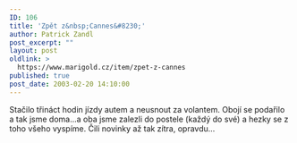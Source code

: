 ```yaml
---
ID: 106
title: 'Zpět z&nbsp;Cannes&#8230;'
author: Patrick Zandl
post_excerpt: ""
layout: post
oldlink: >
  https://www.marigold.cz/item/zpet-z-cannes
published: true
post_date: 2003-02-20 14:10:00
---
```

Stačilo třináct hodin jízdy autem a neusnout za volantem. Obojí se podařilo a tak jsme doma...a oba jsme zalezli do postele (každý do své) a hezky se z toho všeho vyspíme. Čili novinky až tak zítra, opravdu...
